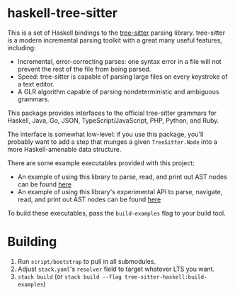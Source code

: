 # haskell-tree-sitter

This is a set of Haskell bindings to the [tree-sitter][tree-sitter]
parsing library. tree-sitter is a modern incremental parsing toolkit
with a great many useful features, including:

* Incremental, error-correcting parses: one syntax error in a file
  will not prevent the rest of the file from being parsed.
* Speed: tree-sitter is capable of parsing large files on every
  keystroke of a text editor.
* A GLR algorithm capable of parsing nondeterministic and ambiguous
  grammars.

This package provides interfaces to the official tree-sitter grammars
for Haskell, Java, Go, JSON, TypeScript/JavaScript, PHP, Python, and
Ruby.

The interface is somewhat low-level: if you use this package, you'll
probably want to add a step that munges a given `TreeSitter.Node` into
a more Haskell-amenable data structure.

There are some example executables provided with this project:

* An example of using this library to parse, read, and print out AST nodes
can be found [here](https://github.com/tree-sitter/haskell-tree-sitter/blob/master/languages/haskell/examples/Demo.hs)
* An example of using this library's experimental API to parse, navigate, read, and print out AST nodes
can be found [here](https://github.com/tree-sitter/haskell-tree-sitter/blob/master/languages/haskell/examples/DemoPtr.hs)

To build these executables, pass the `build-examples` flag to your build tool.

[tree-sitter]: https://github.com/tree-sitter/tree-sitter

# Building

1. Run `script/bootstrap` to pull in all submodules.
2. Adjust `stack.yaml`'s `resolver` field to target whatever LTS you want.
3. `stack build` (or `stack build --flag tree-sitter-haskell:build-examples`)
